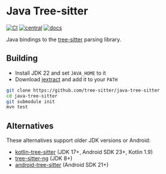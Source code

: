 # Java Tree-sitter

[![CI][ci]](https://github.com/tree-sitter/java-tree-sitter/actions/workflows/ci.yml)
[![central][central]](https://central.sonatype.com/artifact/io.github.tree-sitter/jtreesitter)
[![docs][docs]](https://tree-sitter.github.io/java-tree-sitter/)

Java bindings to the [tree-sitter] parsing library.

## Building

- Install JDK 22 and set `JAVA_HOME` to it
- Download [jextract] and add it to your `PATH`

```bash
git clone https://github.com/tree-sitter/java-tree-sitter
cd java-tree-sitter
git submodule init
mvn test
```

## Alternatives

These alternatives support older JDK versions or Android:

- [kotlin-tree-sitter](https://github.com/tree-sitter/kotlin-tree-sitter) (JDK 17+, Android SDK 23+, Kotlin 1.9)
- [tree-sitter-ng](https://github.com/bonede/tree-sitter-ng) (JDK 8+)
- [android-tree-sitter](https://github.com/AndroidIDEOfficial/android-tree-sitter) (Android SDK 21+)

[tree-sitter]: https://tree-sitter.github.io/tree-sitter/
[ci]: https://img.shields.io/github/actions/workflow/status/tree-sitter/java-tree-sitter/ci.yml?logo=github&label=CI
[central]: https://img.shields.io/maven-central/v/io.github.tree-sitter/jtreesitter?logo=sonatype&label=Maven%20Central
[docs]: https://img.shields.io/github/deployments/tree-sitter/java-tree-sitter/github-pages?logo=githubpages&label=API%20Docs
[FFM]: https://docs.oracle.com/en/java/javase/22/core/foreign-function-and-memory-api.html
[jextract]: https://jdk.java.net/jextract/
